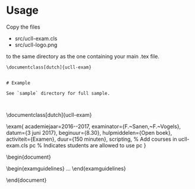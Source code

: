 # Usage

Copy the files

* src/ucll-exam.cls
* src/ucll-logo.png

to the same directory as the one containing your main .tex file.

```
\documentclass[dutch]{ucll-exam}


# Example

See `sample` directory for full sample.



```
\documentclass[dutch]{ucll-exam}

\exam{
  academiejaar=2016--2017,
  examinator={F.~Sanen,~F.~Vogels},
  datum={3 juni 2017},
  beginuur={8.30},
  hulpmiddelen={Open boek},
  activiteit={Examen},
  duur={150 minuten},
  scripting, % Add courses in ucll-exam.cls
  pc % Indicates students are allowed to use pc
}


\begin{document}

\begin{examguidelines}
   ...
\end{examguidelines}

\end{document}
```
